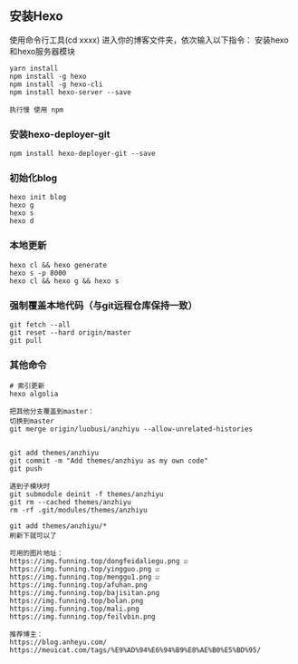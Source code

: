 ## 安装Hexo
使用命令行工具(cd xxxx) 进入你的博客文件夹，依次输入以下指令：
安装hexo和hexo服务器模块
```shell
yarn install
npm install -g hexo
npm install -g hexo-cli
npm install hexo-server --save

执行慢 使用 npm
```
### 安装hexo-deployer-git
```shell
npm install hexo-deployer-git --save
```
### 初始化blog
```shell
hexo init blog
hexo g
hexo s
hexo d
```
### 本地更新
```shell
hexo cl && hexo generate
hexo s -p 8000
hexo cl && hexo g && hexo s
```

### 强制覆盖本地代码（与git远程仓库保持一致）
```shell
git fetch --all
git reset --hard origin/master
git pull
```

### 其他命令
```shell
# 索引更新
hexo algolia
```

```shell
把其他分支覆盖到master：
切换到master
git merge origin/luobusi/anzhiyu --allow-unrelated-histories


git add themes/anzhiyu
git commit -m "Add themes/anzhiyu as my own code"
git push

遇到子模块时
git submodule deinit -f themes/anzhiyu
git rm --cached themes/anzhiyu
rm -rf .git/modules/themes/anzhiyu

git add themes/anzhiyu/*
刷新下就可以了
```

```shell
可用的图片地址：
https://img.funning.top/dongfeidaliegu.png ☑️
https://img.funning.top/yingguo.png ☑️
https://img.funning.top/menggu1.png ☑️
https://img.funning.top/afuhan.png
https://img.funning.top/bajisitan.png
https://img.funning.top/bolan.png
https://img.funning.top/mali.png
https://img.funning.top/feilvbin.png
```

```shell
推荐博主：
https://blog.anheyu.com/
https://meuicat.com/tags/%E9%AD%94%E6%94%B9%E8%AE%B0%E5%BD%95/
```